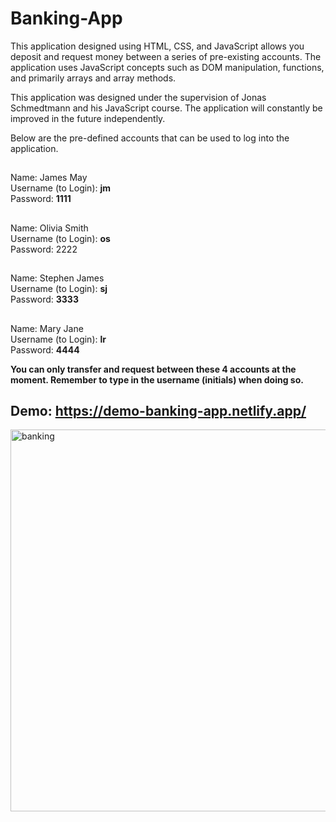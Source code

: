 # Banking-App

This application designed using HTML, CSS, and JavaScript allows you deposit and request money between a series of pre-existing accounts.
The application uses JavaScript concepts such as DOM manipulation, functions, and primarily arrays and array methods.

This application was designed under the supervision of Jonas Schmedtmann and his JavaScript course. The application will constantly be improved in the future independently.


Below are the pre-defined accounts that can be used to log into the application.
##
Name: James May
</br>Username (to Login): **jm**
</br>Password: **1111**
##
Name: Olivia Smith 
</br>Username (to Login): **os**
</br>Password: 2222
##
Name: Stephen James
</br>Username (to Login): **sj**
</br>Password: **3333**
##
Name: Mary Jane
</br>Username (to Login): **lr**
</br>Password: **4444**

**You can only transfer and request between these 4 accounts at the moment. Remember to type in the username (initials) when doing so.**


## Demo: https://demo-banking-app.netlify.app/

<img width="611" alt="banking" src="https://user-images.githubusercontent.com/79553858/125141990-90b6da80-e0e4-11eb-9792-84a980fb4b2c.png">
